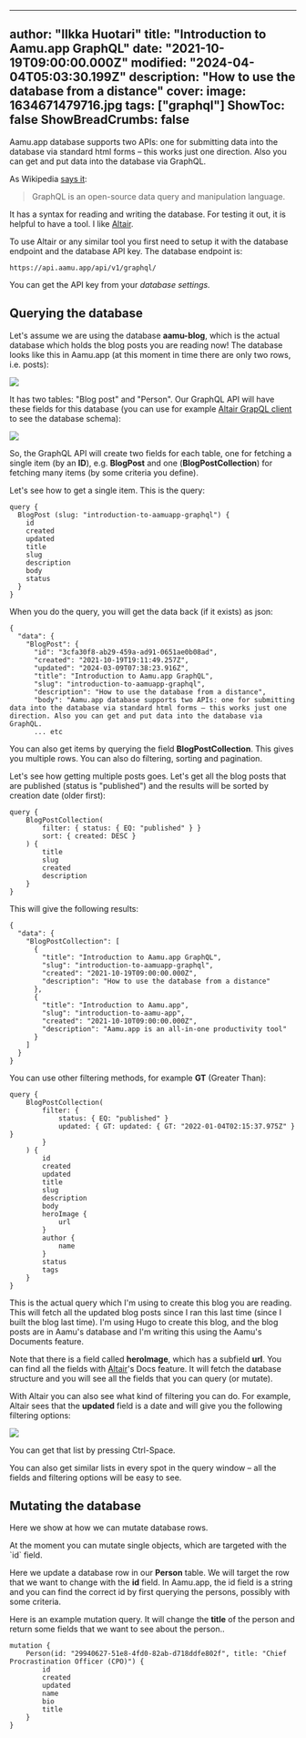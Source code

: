 
---
author: "Ilkka Huotari"
title: "Introduction to Aamu.app GraphQL"
date: "2021-10-19T09:00:00.000Z"
modified: "2024-04-04T05:03:30.199Z"
description: "How to use the database from a distance"
cover:
  image: 1634671479716.jpg
tags: ["graphql"]
ShowToc: false
ShowBreadCrumbs: false
---

Aamu.app database supports two APIs: one for submitting data into the database via standard html forms – this works just one direction. Also you can get and put data into the database via GraphQL.

As Wikipedia [says it](https://en.wikipedia.org/wiki/GraphQL):

> GraphQL is an open-source data query and manipulation language.

It has a syntax for reading and writing the database. For testing it out, it is helpful to have a tool. I like [Altair](https://altair-gql.sirmuel.design/).

To use Altair or any similar tool you first need to setup it with the database endpoint and the database API key. The database endpoint is:

```plain
https://api.aamu.app/api/v1/graphql/
```

You can get the API key from your _database settings._

Querying the database
---------------------

Let's assume we are using the database **aamu-blog**, which is the actual database which holds the blog posts you are reading now! The database looks like this in Aamu.app (at this moment in time there are only two rows, i.e. posts):

![](1709968790929.jpg)

It has two tables: "Blog post" and "Person". Our GraphQL API will have these fields for this database (you can use for example [Altair GrapQL client](https://altairgraphql.dev/) to see the database schema):

![](1709968866417.jpg)

So, the GraphQL API will create two fields for each table, one for fetching a single item (by an **ID**), e.g. **BlogPost** and one (**BlogPostCollection**) for fetching many items (by some criteria you define).

Let's see how to get a single item. This is the query:

```plain
query {
  BlogPost (slug: "introduction-to-aamuapp-graphql") {
    id
    created
    updated
    title
    slug
    description
    body
    status
  } 
}
```

When you do the query, you will get the data back (if it exists) as json:

```plain
{
  "data": {
    "BlogPost": {
      "id": "3cfa30f8-ab29-459a-ad91-0651ae0b08ad",
      "created": "2021-10-19T19:11:49.257Z",
      "updated": "2024-03-09T07:38:23.916Z",
      "title": "Introduction to Aamu.app GraphQL",
      "slug": "introduction-to-aamuapp-graphql",
      "description": "How to use the database from a distance",
      "body": "Aamu.app database supports two APIs: one for submitting data into the database via standard html forms – this works just one direction. Also you can get and put data into the database via GraphQL.
      ... etc
```

You can also get items by querying the field **BlogPostCollection**. This gives you multiple rows. You can also do filtering, sorting and pagination.

Let's see how getting multiple posts goes. Let's get all the blog posts that are published (status is "published") and the results will be sorted by creation date (older first):

```plain
query {
    BlogPostCollection(
        filter: { status: { EQ: "published" } }
        sort: { created: DESC }
    ) {
        title
        slug
        created
        description
    }
}
```

This will give the following results:

```plain
{
  "data": {
    "BlogPostCollection": [
      {
        "title": "Introduction to Aamu.app GraphQL",
        "slug": "introduction-to-aamuapp-graphql",
        "created": "2021-10-19T09:00:00.000Z",
        "description": "How to use the database from a distance"
      },
      {
        "title": "Introduction to Aamu.app",
        "slug": "introduction-to-aamu-app",
        "created": "2021-10-10T09:00:00.000Z",
        "description": "Aamu.app is an all-in-one productivity tool"
      }
    ]
  }
}
```

You can use other filtering methods, for example **GT** (Greater Than):

```plain
query {
    BlogPostCollection(
        filter: {
            status: { EQ: "published" }
            updated: { GT: updated: { GT: "2022-01-04T02:15:37.975Z" } }
        }
    ) {
		id
		created
		updated
		title
		slug
		description
		body
		heroImage {
			url
		}
		author {
			name
		}
		status
		tags
    }
}
```

This is the actual query which I'm using to create this blog you are reading. This will fetch all the updated blog posts since I ran this last time (since I built the blog last time). I'm using Hugo to create this blog, and the blog posts are in Aamu's database and I'm writing this using the Aamu's Documents feature.

Note that there is a field called **heroImage**, which has a subfield **url**. You can find all the fields with [Altair](https://altairgraphql.dev/)'s Docs feature. It will fetch the database structure and you will see all the fields that you can query (or mutate).

With Altair you can also see what kind of filtering you can do. For example, Altair sees that the **updated** field is a date and will give you the following filtering options:

![](1709979164496.jpg)

You can get that list by pressing Ctrl-Space.

You can also get similar lists in every spot in the query window – all the fields and filtering options will be easy to see.

Mutating the database
---------------------

Here we show at how we can mutate database rows.

At the moment you can mutate single objects, which are targeted with the \`id\` field.

Here we update a database row in our **Person** table. We will target the row that we want to change with the **id** field. In Aamu.app, the id field is a string and you can find the correct id by first querying the persons, possibly with some criteria.

Here is an example mutation query. It will change the **title** of the person and return some fields that we want to see about the person..

```plain
mutation {
    Person(id: "29940627-51e8-4fd0-82ab-d718ddfe802f", title: "Chief Procrastination Officer (CPO)") {
        id
        created
        updated
        name
        bio
        title
    }
}
  

```
